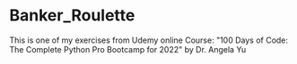 # Banker_Roulette
 This is one of my exercises from Udemy online Course: "100 Days of Code: The Complete Python Pro Bootcamp for 2022" by Dr. Angela Yu

